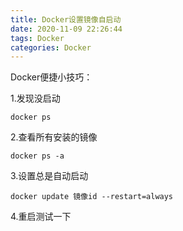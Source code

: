 ```yaml
---
title: Docker设置镜像自启动
date: 2020-11-09 22:26:44
tags: Docker
categories: Docker
---
```


Docker便捷小技巧：

<!--more-->

1.发现没启动

`docker ps `

2.查看所有安装的镜像

`docker ps -a`

3.设置总是自动启动

`docker update 镜像id --restart=always`

4.重启测试一下